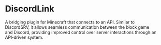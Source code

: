 # DiscordLink

 A bridging plugin for Minecraft that connects to an API. Similar to DiscordSRV, it allows seamless communication between the block game and Discord, providing improved control over server interactions through an API-driven system.